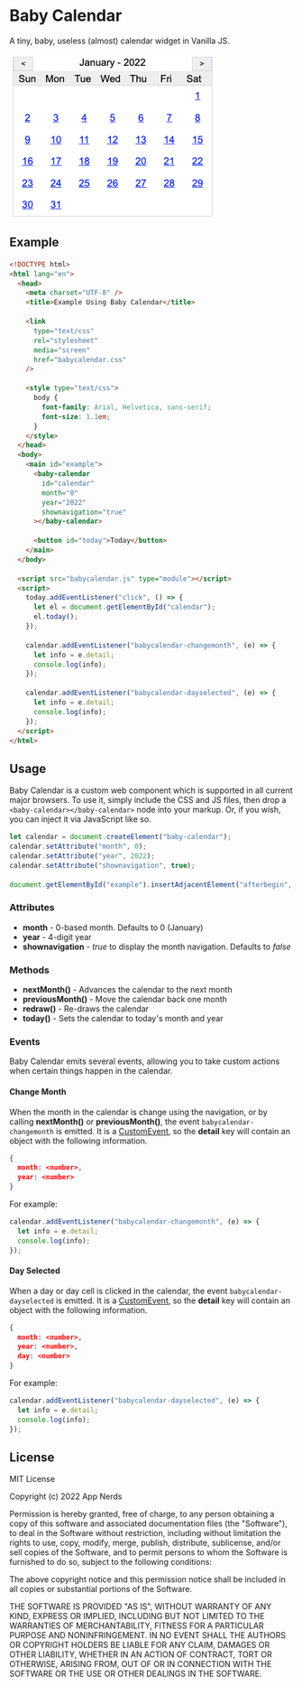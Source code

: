 # Baby Calendar
A tiny, baby, useless (almost) calendar widget in Vanilla JS.

![Screenshot 1](screenshot1.png)

## Example

```html
<!DOCTYPE html>
<html lang="en">
  <head>
    <meta charset="UTF-8" />
    <title>Example Using Baby Calendar</title>

    <link
      type="text/css"
      rel="stylesheet"
      media="screen"
      href="babycalendar.css"
    />

    <style type="text/css">
      body {
        font-family: Arial, Helvetica, sans-serif;
        font-size: 1.1em;
      }
    </style>
  </head>
  <body>
    <main id="example">
      <baby-calendar
        id="calendar"
        month="0"
        year="2022"
        shownavigation="true"
      ></baby-calendar>

      <button id="today">Today</button>
    </main>
  </body>

  <script src="babycalendar.js" type="module"></script>
  <script>
    today.addEventListener("click", () => {
      let el = document.getElementById("calendar");
      el.today();
    });

    calendar.addEventListener("babycalendar-changemonth", (e) => {
      let info = e.detail;
      console.log(info);
    });

    calendar.addEventListener("babycalendar-dayselected", (e) => {
      let info = e.detail;
      console.log(info);
    });
  </script>
</html>
```

## Usage

Baby Calendar is a custom web component which is supported in all current major browsers. To use it, simply include the CSS and JS files, then drop a `<baby-calendar></baby-calendar>` node into your markup. Or, if you wish, you can inject it via JavaScript like so.

```javascript
let calendar = document.createElement("baby-calendar");
calendar.setAttribute("month", 0);
calendar.setAttribute("year", 2022);
calendar.setAttribute("shownavigation", true);

document.getElementById("example").insertAdjacentElement("afterbegin", calendar);
```

### Attributes

* **month** - 0-based month. Defaults to 0 (January)
* **year** - 4-digit year
* **shownavigation** - *true* to display the month navigation. Defaults to *false*

### Methods

* **nextMonth()** - Advances the calendar to the next month
* **previousMonth()** - Move the calendar back one month
* **redraw()** - Re-draws the calendar
* **today()** - Sets the calendar to today's month and year

### Events

Baby Calendar emits several events, allowing you to take custom actions when certain things happen in the calendar.

#### Change Month

When the month in the calendar is change using the navigation, or by calling **nextMonth()** or **previousMonth()**, the event `babycalendar-changemonth` is emitted. It is a [CustomEvent](https://developer.mozilla.org/en-US/docs/Web/API/CustomEvent/CustomEvent), so the **detail** key will contain an object with the following information.

```json
{
  month: <number>,
  year: <number>
}
```

For example:

```javascript
calendar.addEventListener("babycalendar-changemonth", (e) => {
  let info = e.detail;
  console.log(info);
});
```

#### Day Selected

When a day or day cell is clicked in the calendar, the event `babycalendar-dayselected` is emitted. It is a [CustomEvent](https://developer.mozilla.org/en-US/docs/Web/API/CustomEvent/CustomEvent), so the **detail** key will contain an object with the following information.

```json
{
  month: <number>,
  year: <number>,
  day: <number>
}
```

For example:

```javascript
calendar.addEventListener("babycalendar-dayselected", (e) => {
  let info = e.detail;
  console.log(info);
});
```

## License

MIT License

Copyright (c) 2022 App Nerds

Permission is hereby granted, free of charge, to any person obtaining a copy
of this software and associated documentation files (the "Software"), to deal
in the Software without restriction, including without limitation the rights
to use, copy, modify, merge, publish, distribute, sublicense, and/or sell
copies of the Software, and to permit persons to whom the Software is
furnished to do so, subject to the following conditions:

The above copyright notice and this permission notice shall be included in all
copies or substantial portions of the Software.

THE SOFTWARE IS PROVIDED "AS IS", WITHOUT WARRANTY OF ANY KIND, EXPRESS OR
IMPLIED, INCLUDING BUT NOT LIMITED TO THE WARRANTIES OF MERCHANTABILITY,
FITNESS FOR A PARTICULAR PURPOSE AND NONINFRINGEMENT. IN NO EVENT SHALL THE
AUTHORS OR COPYRIGHT HOLDERS BE LIABLE FOR ANY CLAIM, DAMAGES OR OTHER
LIABILITY, WHETHER IN AN ACTION OF CONTRACT, TORT OR OTHERWISE, ARISING FROM,
OUT OF OR IN CONNECTION WITH THE SOFTWARE OR THE USE OR OTHER DEALINGS IN THE
SOFTWARE.

